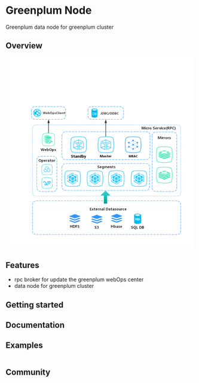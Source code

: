 # Greenplum Node

Greenplum data node for greenplum cluster

## Overview

![image](./static/greenplum-cluster.png)

## Features
- rpc broker for update the  greenplum webOps center
- data node for greenplum cluster

## Getting started


## Documentation


## Examples


```yaml

```

## Community

```

```
